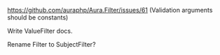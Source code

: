 https://github.com/auraphp/Aura.Filter/issues/61 (Validation arguments should be constants)

Write ValueFilter docs.

Rename Filter to SubjectFilter?
